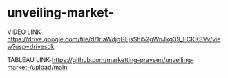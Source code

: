 # unveiling-market-

VIDEO LINK-https://drive.google.com/file/d/1riaWdjgGEjsShi52gWnJkg39_FCKKSVv/view?usp=drivesdk

TABLEAU LINK-https://github.com/marketting-praveen/unveiling-market-/upload/main
